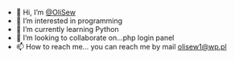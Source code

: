 - 👋 Hi, I’m [@OliSew](https://github.com/OliSew)
- 👀 I’m interested in programming
- 🌱 I’m currently learning Python
- 💞️ I’m looking to collaborate on...php login panel
- 📫 How to reach me... you can reach me by mail olisew1@wp.pl

<!---
OliSew/OliSew is a ✨ special ✨ repository because its `README.md` (this file) appears on your GitHub profile.
You can click the Preview link to take a look at your changes.
--->
